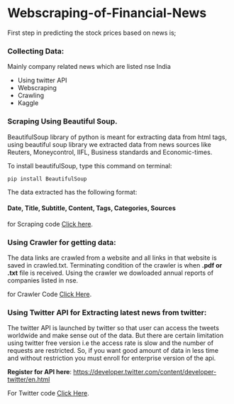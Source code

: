 # Webscraping-of-Financial-News

First step in predicting the stock prices based on news is;

### Collecting Data:
Mainly company related news which are listed nse India
  * Using twitter API 
  * Webscraping
  * Crawling
  * Kaggle
  
### Scraping Using Beautiful Soup.

BeautifulSoup library of python is meant for extracting data from html tags, using beautiful soup library we extracted data from news sources like Reuters, Moneycontrol, IIFL, Business standards and
Economic-times.

To install beautifulSoup, type this command on terminal: 
```
pip install BeautifulSoup
```

The data extracted has the following format: 
#### Date, Title, Subtitle, Content, Tags, Categories, Sources 

for Scraping code [Click here](https://github.com/Sabertoothtech/Webscraping-of-Financial-News/tree/master/ScrapingUsingBeautifulSoup).

### Using Crawler for getting data:

The data links are crawled from a website and all links in that website is saved in crawled.txt. Terminating condition of the
crawler is when **.pdf or .txt** file is received. Using the crawler we dowloaded annual reports of companies listed in nse.

for Crawler Code [Click Here](https://github.com/Sabertoothtech/Webscraping-of-Financial-News/tree/master/Crawler).

### Using Twitter API for Extracting latest news from twitter:

The twitter API is launched by twitter so that user can access the tweets worldwide and make sense out of the data.
But there are certain limitation using twitter free version i.e the access rate is slow and the number of requests are 
restricted. So, if you want good amount of data in less time and without restriction you must enroll for enterprise version 
of the api.
 

**Register for API here**: https://developer.twitter.com/content/developer-twitter/en.html

For Twitter code [Click Here](https://github.com/Sabertoothtech/Webscraping-of-Financial-News/tree/master/TwitterScraping).
